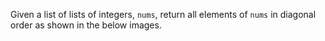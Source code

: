 Given a list of lists of integers, `nums`, return all elements of `nums` in diagonal order as shown in the below images.